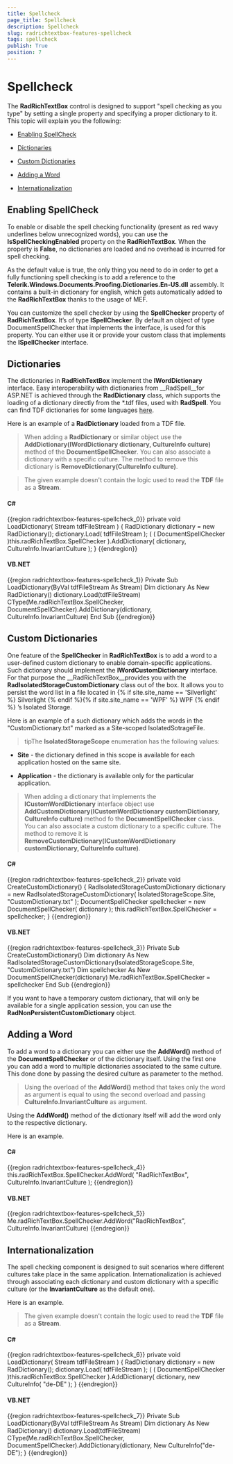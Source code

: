```yaml
---
title: Spellcheck
page_title: Spellcheck
description: Spellcheck
slug: radrichtextbox-features-spellcheck
tags: spellcheck
publish: True
position: 7
---
```


# Spellcheck



The __RadRichTextBox__ control is designed to support "spell checking as you type" by setting a single property and specifying a proper dictionary to it. This topic will explain you the following:

* [Enabling SpellCheck](#enabling-spellcheck)

* [Dictionaries](#dictionaries)

* [Custom Dictionaries](#custom-dictionaries)

* [Adding a Word](#adding-a-word)

* [Internationalization](#internationalization)

## Enabling SpellCheck

To enable or disable the spell checking functionality (present as red wavy underlines below unrecognized words), you can use the __IsSpellCheckingEnabled__ property on the __RadRichTextBox__. When the property is __False__, no dictionaries are loaded and no overhead is incurred for spell checking. 

As the default value is true, the only thing you need to do in order to get a fully functioning spell checking is to add a reference to the __Telerik.Windows.Documents.Proofing.Dictionaries.En-US.dll__ assembly. It contains a built-in dictionary for english, which gets automatically added to the __RadRichTextBox__ thanks to the usage of MEF. 

You can customize the spell checker by using the __SpellChecker__ property of __RadRichTextBox__. It’s of type __ISpellChecker__. By default an object of type DocumentSpellChecker that implements the interface, is used for this property. You can either use it or provide your custom class that implements the __ISpellChecker__ interface.

## Dictionaries

The dictionaries in __RadRichTextBox__ implement the __IWordDictionary__ interface. Easy interoperability with dictionaries from __RadSpell__for ASP.NET is achieved through the __RadDictionary__ class, which supports the loading of a dictionary directly from the *.tdf files, used with __RadSpell__. 
        You can find TDF dictionaries for some languages 
        [here](http://www.telerik.com/community/forums/aspnet-ajax/spell/147971-radspell-dictionaries.aspx#576503).
        

Here is an example of a __RadDictionary__ loaded from a TDF file.

>When adding a __RadDictionary__ or similar object use the __AddDictionary(IWordDictionary dictionary, CultureInfo culture)__ method of the __DocumentSpellChecker__. You can also associate a dictionary with a specific culture. The method to remove this dictionary is __RemoveDictionary(CultureInfo culture)__.

>The given example doesn't contain the logic used to read the __TDF__ file as a __Stream__.

#### __C#__

{{region radrichtextbox-features-spellcheck_0}}
	private void LoadDictionary( Stream tdfFileStream )
	{
	    RadDictionary dictionary = new RadDictionary();
	    dictionary.Load( tdfFileStream );
	    ( ( DocumentSpellChecker )this.radRichTextBox.SpellChecker ).AddDictionary( dictionary, CultureInfo.InvariantCulture );
	}
	{{endregion}}



#### __VB.NET__

{{region radrichtextbox-features-spellcheck_1}}
	Private Sub LoadDictionary(ByVal tdfFileStream As Stream)
	 Dim dictionary As New RadDictionary()
	 dictionary.Load(tdfFileStream)
	 CType(Me.radRichTextBox.SpellChecker, DocumentSpellChecker).AddDictionary(dictionary, CultureInfo.InvariantCulture)
	End Sub
	{{endregion}}



## Custom Dictionaries

One feature of the __SpellChecker__ in __RadRichTextBox__ is to add a word to a user-defined custom dictionary to enable domain-specific applications. Such dictionary should implement the __IWordCustomDictionary__ interface. For that purpose the __RadRichTextBox__provides you with the __RadIsolatedStorageCustomDictionary__ class out of the box. It allows you to persist the word list in a file located in 
        {% if site.site_name == 'Silverlight' %}
        Silverlight
        {% endif %}{% if site.site_name == 'WPF' %}
        WPF
        {% endif %}
        ’s Isolated Storage.

Here is an example of a such dictionary which adds the words in the "CustomDictionary.txt" marked as a Site-scoped IsolatedSotrageFile.

>tipThe __IsolatedStorageScope__ enumeration has the following values:

* __Site__ - the dictionary defined in this scope is available for each application hosted on the same site.

* __Application__ - the dictionary is available only for the particular application.

>When adding a dictionary that implements the __ICustomWordDictionary__ interface object use __AddCustomDictionary(ICustomWordDictionary customDictionary, CultureInfo culture)__ method fo the __DocumentSpellChecker__ class. You can also associate a custom dictionary to a specific culture. The method to remove it is __RemoveCustomDictionary(ICustomWordDictionary customDictionary, CultureInfo culture)__.

#### __C#__

{{region radrichtextbox-features-spellcheck_2}}
	private void CreateCustomDictionary()
	{
	    RadIsolatedStorageCustomDictionary dictionary = new RadIsolatedStorageCustomDictionary( IsolatedStorageScope.Site, "CustomDictionary.txt" );
	    DocumentSpellChecker spellchecker = new DocumentSpellChecker( dictionary );
	    this.radRichTextBox.SpellChecker = spellchecker;
	}
	{{endregion}}



#### __VB.NET__

{{region radrichtextbox-features-spellcheck_3}}
	Private Sub CreateCustomDictionary()
	 Dim dictionary As New RadIsolatedStorageCustomDictionary(IsolatedStorageScope.Site, "CustomDictionary.txt")
	 Dim spellchecker As New DocumentSpellChecker(dictionary)
	 Me.radRichTextBox.SpellChecker = spellchecker
	End Sub
	{{endregion}}



If you want to have a temporary custom dictionary, that will only be available for a single application session, you can use the __RadNonPersistentCustomDictionary__ object.

## Adding a Word

To add a word to a dictionary you can either use the __AddWord()__ method of the __DocumentSpellChecker__ or of the dictionary itself. Using the first one you can add a word to multiple dictionaries associated to the same culture. This done done by passing the desired culture as parameter to the method.

>Using the overload of the __AddWord()__ method that takes only the word as argument is equal to using the second overload and passing __CultureInfo.InvariantCulture__ as argument.

Using the __AddWord()__ method of the dictionary itself will add the word only to the respective dictionary.

Here is an example.

#### __C#__

{{region radrichtextbox-features-spellcheck_4}}
	this.radRichTextBox.SpellChecker.AddWord( "RadRichTextBox", CultureInfo.InvariantCulture );
	{{endregion}}



#### __VB.NET__

{{region radrichtextbox-features-spellcheck_5}}
	Me.radRichTextBox.SpellChecker.AddWord("RadRichTextBox", CultureInfo.InvariantCulture)
	{{endregion}}



## Internationalization

The spell checking component is designed to suit scenarios where different cultures take place in the same application. Internationalization is achieved through associating each dictionary and custom dictionary with a specific culture (or the __InvariantCulture__ as the default one). 

Here is an example.

>The given example doesn't contain the logic used to read the __TDF__ file as a __Stream__.

#### __C#__

{{region radrichtextbox-features-spellcheck_6}}
	private void LoadDictionary( Stream tdfFileStream )
	{
	    RadDictionary dictionary = new RadDictionary();
	    dictionary.Load( tdfFileStream );
	    ( ( DocumentSpellChecker )this.radRichTextBox.SpellChecker ).AddDictionary( dictionary, new CultureInfo( "de-DE" );
	}
	{{endregion}}



#### __VB.NET__

{{region radrichtextbox-features-spellcheck_7}}
	Private Sub LoadDictionary(ByVal tdfFileStream As Stream)
	 Dim dictionary As New RadDictionary()
	 dictionary.Load(tdfFileStream)
	 CType(Me.radRichTextBox.SpellChecker, DocumentSpellChecker).AddDictionary(dictionary, New CultureInfo("de-DE"); }
	{{endregion}}


